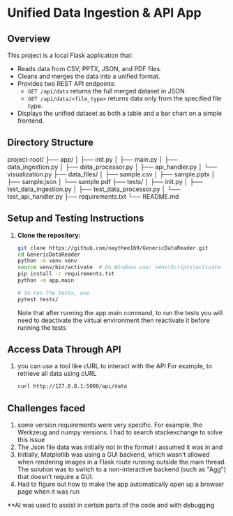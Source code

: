 # Unified Data Ingestion & API App

## Overview
This project is a local Flask application that:
- Reads data from CSV, PPTX, JSON, and PDF files.
- Cleans and merges the data into a unified format.
- Provides two REST API endpoints:
    - `GET /api/data` returns the full merged dataset in JSON.
    - `GET /api/data/<file_type>` returns data only from the specified file type.
- Displays the unified dataset as both a table and a bar chart on a simple frontend.

## Directory Structure
project-root/ ├── app/ │ ├── init.py │ ├── main.py │ ├── data_ingestion.py │ ├── data_processor.py │ ├── api_handler.py │ └── visualization.py ├── data_files/ │ ├── sample.csv │ ├── sample.pptx │ ├── sample.json │ └── sample.pdf ├── tests/ │ ├── init.py │ ├── test_data_ingestion.py │ ├── test_data_processor.py │ └── test_api_handler.py ├── requirements.txt └── README.md


## Setup and Testing Instructions

1. **Clone the repository:**
   ```bash
   git clone https://github.com/naythee169/GenericDataReader.git
   cd GenericDataReader
   python -m venv venv
   source venv/bin/activate  # On Windows use: venv\Scripts\activate
   pip install -r requirements.txt
   python -m app.main

   # to run the tests, use
   pytest tests/
   ```
   Note that after running the app.main command, to run the tests you will need to deactivate the virtual environment then reactivate it before running the tests

## Access Data Through API
1. you can use a tool like cURL to interact with the API
   For example, to retrieve all data using cURL
   ```bash
   curl http://127.0.0.1:5000/api/data

## Challenges faced

1. some version requirements were very specific. For example,
   the Werkzeug and numpy versions. I had to search stackexchange to solve this issue
2. The Json file data was initially not in the format I assumed it was in and
3. Initially, Matplotlib was using a GUI backend, which wasn't allowed when rendering images in a Flask route running outside the main thread. The solution was to switch to a non-interactive backend (such as "Agg") that doesn’t require a GUI.
4. Had to figure out how to make the app automatically open up a browser page when it was run

**AI was used to assist in certain parts of the code and with debugging

